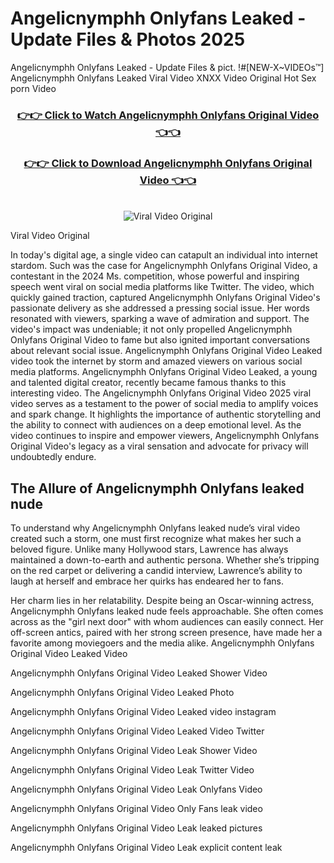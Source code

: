 # Angelicnymphh Onlyfans Leaked - Update Files & Photos 2025

Angelicnymphh Onlyfans Leaked - Update Files & pict. !#[NEW-X~VIDEOs™] Angelicnymphh Onlyfans Leaked Viral Video XNXX Video Original Hot Sex porn Video
<br>
<div align="center">
<h3><a href="https://links2leaks.com?utm_source=angelicnymphh&utm_medium=gitlong" rel="nofollow">👉👉 Click to Watch Angelicnymphh Onlyfans Original Video 👈👈</a></h3>
<h3><a href="https://links2leaks.com?utm_source=angelicnymphh&utm_medium=gitlong" rel="nofollow">👉👉 Click to Download Angelicnymphh Onlyfans Original Video 👈👈</a></h3>
<br>
<a href="https://links2leaks.com?utm_source=angelicnymphh&utm_medium=gitlong" rel="nofollow"><img src="https://i.ibb.co/Gkj2r4b/banner.png" alt="Viral Video Original" style="max-width: 100%; display: inline-block;" data-target="animated-image.originalImage"></a>
</div>

Viral Video Original

In today's digital age, a single video can catapult an individual into internet stardom. Such was the case for Angelicnymphh Onlyfans Original Video, a contestant in the 2024 Ms. competition, whose powerful and inspiring speech went viral on social media platforms like Twitter.
The video, which quickly gained traction, captured Angelicnymphh Onlyfans Original Video's passionate delivery as she addressed a pressing social issue. Her words resonated with viewers, sparking a wave of admiration and support. The video's impact was undeniable; it not only propelled Angelicnymphh Onlyfans Original Video to fame but also ignited important conversations about relevant social issue.
Angelicnymphh Onlyfans Original Video Leaked video took the internet by storm and amazed viewers on various social media platforms. Angelicnymphh Onlyfans Original Video Leaked, a young and talented digital creator, recently became famous thanks to this interesting video.
The Angelicnymphh Onlyfans Original Video 2025 viral video serves as a testament to the power of social media to amplify voices and spark change. It highlights the importance of authentic storytelling and the ability to connect with audiences on a deep emotional level. As the video continues to inspire and empower viewers, Angelicnymphh Onlyfans Original Video's legacy as a viral sensation and advocate for privacy will undoubtedly endure.

<h2>The Allure of Angelicnymphh Onlyfans leaked nude</h2>


To understand why Angelicnymphh Onlyfans leaked nude’s viral video created such a storm, one must first recognize what makes her such a beloved figure. Unlike many Hollywood stars, Lawrence has always maintained a down-to-earth and authentic persona. Whether she’s tripping on the red carpet or delivering a candid interview, Lawrence’s ability to laugh at herself and embrace her quirks has endeared her to fans.

Her charm lies in her relatability. Despite being an Oscar-winning actress, Angelicnymphh Onlyfans leaked nude feels approachable. She often comes across as the "girl next door" with whom audiences can easily connect. Her off-screen antics, paired with her strong screen presence, have made her a favorite among moviegoers and the media alike.
Angelicnymphh Onlyfans Original Video Leaked Video

Angelicnymphh Onlyfans Original Video Leaked Shower Video

Angelicnymphh Onlyfans Original Video Leaked Photo

Angelicnymphh Onlyfans Original Video Leaked video instagram

Angelicnymphh Onlyfans Original Video Leaked Video Twitter

Angelicnymphh Onlyfans Original Video Leak Shower Video

Angelicnymphh Onlyfans Original Video Leak Twitter Video

Angelicnymphh Onlyfans Original Video Leak Onlyfans Video

Angelicnymphh Onlyfans Original Video Only Fans leak video

Angelicnymphh Onlyfans Original Video Leak leaked pictures

Angelicnymphh Onlyfans Original Video Leak explicit content leak